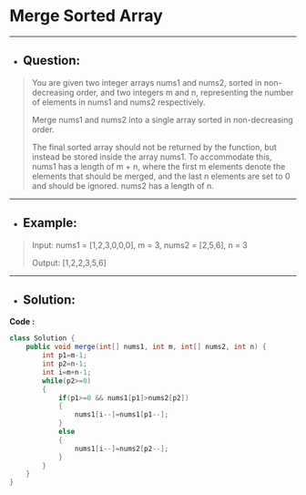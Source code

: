 # Merge Sorted Array
---
- ## Question:
> You are given two integer arrays nums1 and nums2, sorted in non-decreasing order, and two integers m and n, representing the number of elements in nums1 and nums2 respectively.
> 
> Merge nums1 and nums2 into a single array sorted in non-decreasing order.
> 
> The final sorted array should not be returned by the function, but instead be stored inside the array nums1. To accommodate this, nums1 has a length of m + n, where the first m elements denote the elements that should be merged, and the last n elements are set to 0 and should be ignored. nums2 has a length of n.
---
- ## Example:
> Input: nums1 = [1,2,3,0,0,0], m = 3, nums2 = [2,5,6], n = 3
> 
> Output: [1,2,2,3,5,6]
---
- ## Solution:
**Code :**
```java
class Solution {
    public void merge(int[] nums1, int m, int[] nums2, int n) {
        int p1=m-1;
        int p2=n-1;
        int i=m+n-1;
        while(p2>=0)
        {
            if(p1>=0 && nums1[p1]>nums2[p2])
            {
                nums1[i--]=nums1[p1--];
            }
            else
            {
                nums1[i--]=nums2[p2--];
            }
        }
    }
}
